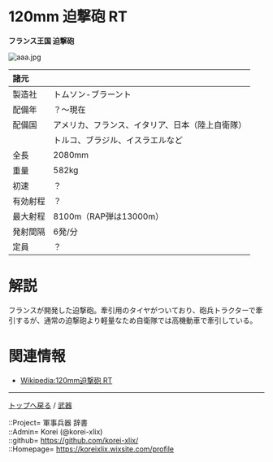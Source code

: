# 120mm 迫撃砲 RT
**フランス王国 迫撃砲**

![aaa.jpg](https://bn02pap001files.storage.live.com/y4mu-FGEBP0MvOquwr-69nYl4KsNIRwtjBf0Hj36_sToKbpEuI5Q6qqzb_krwRu-nUWHEezliZFrxw1TY5yRQKJB5mS4TGA2ijQ0mvEAWD57d6IBEzD19YyaqFRZY0l6cZxN74R7gByYmOoGyFDFsw6OxqMtLsz0Pd4vqXaYRGFJxaZVOMdHCGmULB4w_RL3oIi?width=640&height=511&cropmode=none)  
  
|諸元  |  |
|:--|:--|
|製造社  |トムソン-ブラーント  |
|配備年  |？～現在  |
|配備国  |アメリカ、フランス、イタリア、日本（陸上自衛隊）  |
|        |トルコ、ブラジル、イスラエルなど  |
|全長    |2080mm  |
|重量    |582kg  |
|初速    |？  |
|有効射程  |？  |
|最大射程  |8100m（RAP弾は13000m）  |
|発射間隔  |6発/分  |
|定員    |？  |


# 解説
フランスが開発した迫撃砲。牽引用のタイヤがついており、砲兵トラクターで牽引するが、通常の迫撃砲より軽量なため自衛隊では高機動車で牽引している。  


# 関連情報
* [Wikipedia:120mm迫撃砲 RT](https://ja.wikipedia.org/wiki/120mm%E8%BF%AB%E6%92%83%E7%A0%B2_RT)


***
[トップへ戻る](/readme.md) / [武器](/wepon/readme.md)  
  
::Project= 軍事兵器 辞書  
::Admin= Korei (@korei-xlix)  
::github= https://github.com/korei-xlix/  
::Homepage= https://koreixlix.wixsite.com/profile  
